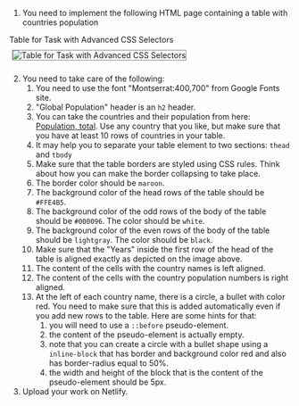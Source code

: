 1. You need to implement the following HTML page containing a table with countries population

  <div id="media-container-image-Table for Task with Advanced CSS Selectors">
      <div id="media-title-image-Table for Task with Advanced CSS Selectors">Table for Task with Advanced CSS Selectors</div>
      <img src="http://tech-career-booster-courses.s3.amazonaws.com/01-full-stack-web-developer/sections/01-html-and-css/chapters/28-advanced-css-selectors/assets/images/table-with-styling-for-task-with-advanced-selectors.jpg"
           alt="Table for Task with Advanced CSS Selectors" title="Table for Task with Advanced CSS Selectors" style="border:1px solid gray; margin: 10px 5px;"></img>
  </div>
  
2. You need to take care of the following:
    1. You need to use the font "Montserrat:400,700" from Google Fonts site.
    2. "Global Population" header is an `h2` header.
    3. You can take the countries and their population from here: [Population, total](http://data.worldbank.org/indicator/SP.POP.TOTL). Use any country that you like, but make sure
    that you have at least 10 rows of countries in your table.
    4. It may help you to separate your table element to two sections: `thead` and `tbody`
    5. Make sure that the table borders are styled using CSS rules. Think about how you can make the border collapsing to take place.
    6. The border color should be `maroon`.
    7. The background color of the head rows of the table should be `#FFE4B5`.
    8. The background color of the odd rows of the body of the table should be `#000096`. The color should be `white`.
    9. The background color of the even rows of the body of the table should be `lightgray`. The color should be `black`.
    10. Make sure that the "Years" inside the first row of the head of the table is aligned exactly as depicted on the image above.
    11. The content of the cells with the country names is left aligned.
    12. The content of the cells with the country population numbers is right aligned.
    13. At the left of each country name, there is a circle, a bullet with color red. You need to make sure that this is added automatically even if you add
    new rows to the table. Here are some hints for that:
        1. you will need to use a `::before` pseudo-element.
        2. the content of the pseudo-element is actually empty.
        3. note that you can create a circle with a bullet shape using a `inline-block` that has border and background color red and also has border-radius equal to 50%.
        4. the width and height of the block that is the content of the pseudo-element should be 5px.
3. Upload your work on Netlify.
